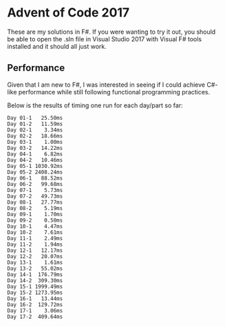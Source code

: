 # Advent of Code 2017

These are my solutions in F#. If you were wanting to try it out, you should be able to open the .sln file in Visual Studio 2017 with Visual F# tools installed and it should all just work.

## Performance

Given that I am new to F#, I was interested in seeing if I could achieve C#-like performance while still following functional programming practices.

Below is the results of timing one run for each day/part so far:

	Day 01-1   25.50ms
	Day 01-2   11.59ms
	Day 02-1    3.34ms
	Day 02-2   18.66ms
	Day 03-1    1.00ms
	Day 03-2   14.22ms
	Day 04-1    6.82ms
	Day 04-2   10.46ms
	Day 05-1 1030.92ms
	Day 05-2 2408.24ms
	Day 06-1   88.52ms
	Day 06-2   99.68ms
	Day 07-1    5.73ms
	Day 07-2   49.73ms
	Day 08-1   27.77ms
	Day 08-2    5.19ms
	Day 09-1    1.70ms
	Day 09-2    0.50ms
	Day 10-1    4.47ms
	Day 10-2    7.61ms
	Day 11-1    2.49ms
	Day 11-2    1.94ms
	Day 12-1   12.17ms
	Day 12-2   20.07ms
	Day 13-1    1.61ms
	Day 13-2   55.02ms
	Day 14-1  176.79ms
	Day 14-2  309.30ms
	Day 15-1 1999.49ms
	Day 15-2 1273.95ms
	Day 16-1   13.44ms
	Day 16-2  129.72ms
	Day 17-1    3.06ms
	Day 17-2  409.64ms